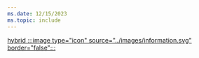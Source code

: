 ```yaml
---
ms.date: 12/15/2023
ms.topic: include
---
```


[hybrid :::image type="icon" source="../images/information.svg" border="false":::](../../how-it-works.md#hybrid-deployment "For organizations using Active Directory identities synchronized to Microsoft Entra ID. Device management is usually done via Group Policy or Intune/MDM")
